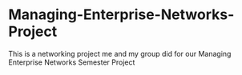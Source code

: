 # Managing-Enterprise-Networks-Project
This is a networking project me and my group did for our Managing Enterprise Networks Semester Project
